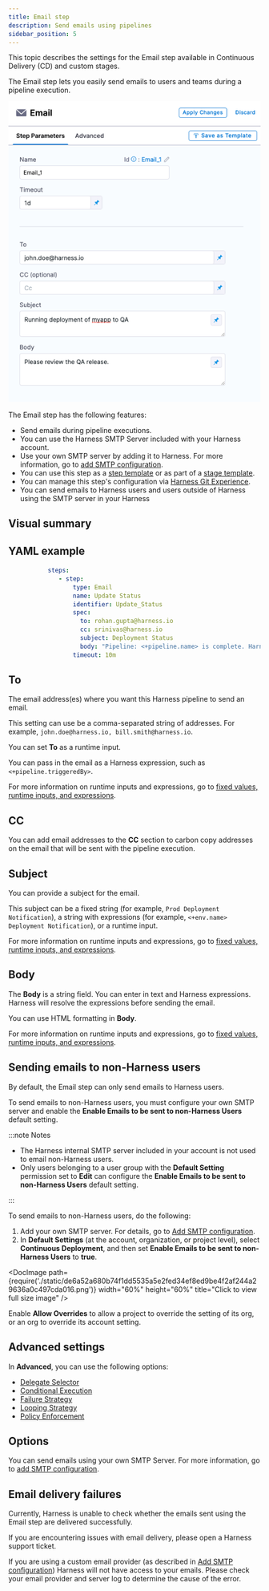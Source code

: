 ```yaml
---
title: Email step
description: Send emails using pipelines
sidebar_position: 5
---
```


This topic describes the settings for the Email step available in Continuous Delivery (CD) and custom stages.

The Email step lets you easily send emails to users and teams during a pipeline execution.

![picture 1](./static/866775ef02f7cb3dc6394be155cba8ff7d8a041f7511f09203afc4c3e2cdc85a.png)

The Email step has the following features:

- Send emails during pipeline executions.
- You can use the Harness SMTP Server included with your Harness account.
- Use your own SMTP server by adding it to Harness. For more information, go to [add SMTP configuration](/docs/platform/notifications/add-smtp-configuration).
- You can use this step as a [step template](/docs/platform/templates/run-step-template-quickstart) or as part of a [stage template](/docs/platform/templates/add-a-stage-template).
- You can manage this step's configuration via [Harness Git Experience](/docs/platform/git-experience/git-experience-overview).
- You can send emails to Harness users and users outside of Harness using the SMTP server in your Harness

## Visual summary

<DocVideo src="https://youtu.be/1oa-1xifsmE" />

## YAML example

```YAML
           steps:
              - step:
                  type: Email
                  name: Update Status
                  identifier: Update_Status
                  spec:
                    to: rohan.gupta@harness.io
                    cc: srinivas@harness.io
                    subject: Deployment Status
                    body: "Pipeline: <+pipeline.name> is complete. Harness deployed service <+service.name> into environment <+env.name>"
                  timeout: 10m
```

## To

The email address(es) where you want this Harness pipeline to send an email.

This setting can use be a comma-separated string of addresses. For example, `john.doe@harness.io, bill.smith@harness.io`.

You can set **To** as a runtime input.

You can pass in the email as a Harness expression, such as `<+pipeline.triggeredBy>`.

For more information on runtime inputs and expressions, go to [fixed values, runtime inputs, and expressions](/docs/platform/variables-and-expressions/runtime-inputs).

## CC

You can add email addresses to the **CC** section to carbon copy addresses on the email that will be sent with the pipeline execution.

## Subject

You can provide a subject for the email.

This subject can be a fixed string (for example, `Prod Deployment Notification`), a string with expressions (for example, `<+env.name> Deployment Notification`), or a runtime input.

For more information on runtime inputs and expressions, go to [fixed values, runtime inputs, and expressions](/docs/platform/variables-and-expressions/runtime-inputs).

## Body

The **Body** is a string field. You can enter in text and Harness expressions. Harness will resolve the expressions before sending the email.

You can use HTML formatting in **Body**.

For more information on runtime inputs and expressions, go to [fixed values, runtime inputs, and expressions](/docs/platform/variables-and-expressions/runtime-inputs).

## Sending emails to non-Harness users

By default, the Email step can only send emails to Harness users.

To send emails to non-Harness users, you must configure your own SMTP server and enable the **Enable Emails to be sent to non-Harness Users** default setting.

:::note Notes

- The Harness internal SMTP server included in your account is not used to email non-Harness users.
- Only users belonging to a user group with the **Default Setting** permission set to **Edit** can configure the **Enable Emails to be sent to non-Harness Users** default setting.

:::

To send emails to non-Harness users, do the following:

1. Add your own SMTP server. For details, go to [Add SMTP configuration](/docs/platform/notifications/add-smtp-configuration/).
2. In **Default Settings** (at the account, organization, or project level), select **Continuous Deployment**, and then set **Enable Emails to be sent to non-Harness Users** to **true**.

<DocImage path={require('./static/de6a52a680b74f1dd5535a5e2fed34ef8ed9be4f2af244a29636a0c497cda016.png')} width="60%" height="60%" title="Click to view full size image" />

Enable **Allow Overrides** to allow a project to override the setting of its org, or an org to override its account setting.

## Advanced settings

In **Advanced**, you can use the following options:

- [Delegate Selector](/docs/platform/delegates/manage-delegates/select-delegates-with-selectors)
- [Conditional Execution](/docs/platform/pipelines/step-skip-condition-settings)
- [Failure Strategy](/docs/platform/pipelines/failure-handling/define-a-failure-strategy-on-stages-and-steps)
- [Looping Strategy](/docs/platform/pipelines/looping-strategies/looping-strategies-matrix-repeat-and-parallelism)
- [Policy Enforcement](/docs/platform/governance/policy-as-code/harness-governance-overview)

## Options

You can send emails using your own SMTP Server. For more information, go to [add SMTP configuration](/docs/platform/notifications/add-smtp-configuration).

## Email delivery failures

Currently, Harness is unable to check whether the emails sent using the Email step are delivered successfully.

If you are encountering issues with email delivery, please open a Harness support ticket.

If you are using a custom email provider (as described in [Add SMTP configuration](/docs/platform/notifications/add-smtp-configuration/)) Harness will not have access to your emails. Please check your email provider and server log to determine the cause of the error.

